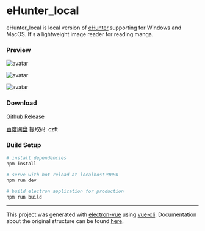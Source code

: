 # eHunter_local
eHunter_local is local version of [eHunter](https://github.com/hanFengSan/eHunter),supporting for Windows and MacOS. It's a lightweight image reader for reading manga.

### Preview
![avatar](https://github.com/hanFengSan/eHunter_local/blob/master/github_image/001.png?raw=true)

![avatar](https://github.com/hanFengSan/eHunter_local/blob/master/github_image/002.png?raw=true)

![avatar](https://github.com/hanFengSan/eHunter_local/blob/master/github_image/003.png?raw=true)

### Download
[Github Release](https://github.com/hanFengSan/eHunter_local/releases)

[百度网盘](https://pan.baidu.com/s/1wEnBe9uGoBKzNd4DCfbuAg) 提取码: czft

### Build Setup

``` bash
# install dependencies
npm install

# serve with hot reload at localhost:9080
npm run dev

# build electron application for production
npm run build

```

---

This project was generated with [electron-vue](https://github.com/SimulatedGREG/electron-vue) using [vue-cli](https://github.com/vuejs/vue-cli). Documentation about the original structure can be found [here](https://simulatedgreg.gitbooks.io/electron-vue/content/index.html).
